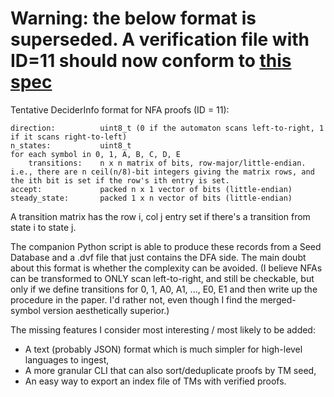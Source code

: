 # Warning: the below format is superseded. A verification file with ID=11 should now conform to [this spec](https://github.com/TonyGuil/bbchallenge/blob/main/FAR/ReadMe.md)

Tentative DeciderInfo format for NFA proofs (ID = 11):

    direction:          uint8_t (0 if the automaton scans left-to-right, 1 if it scans right-to-left)
    n_states:           uint8_t
    for each symbol in 0, 1, A, B, C, D, E
        transitions:    n x n matrix of bits, row-major/little-endian. i.e., there are n ceil(n/8)-bit integers giving the matrix rows, and the ith bit is set if the row's ith entry is set.
    accept:             packed n x 1 vector of bits (little-endian)
    steady_state:       packed 1 x n vector of bits (little-endian)

A transition matrix has the row i, col j entry set if there's a transition from state i to state j.

The companion Python script is able to produce these records from a Seed Database and a .dvf file that just contains the DFA side.
The main doubt about this format is whether the complexity can be avoided.
(I believe NFAs can be transformed to ONLY scan left-to-right, and still be checkable, but only if we define transitions for 0, 1, A0, A1, ..., E0, E1 and then write up the procedure in the paper.
 I'd rather not, even though I find the merged-symbol version aesthetically superior.)

The missing features I consider most interesting / most likely to be added:

- A text (probably JSON) format which is much simpler for high-level languages to ingest,
- A more granular CLI that can also sort/deduplicate proofs by TM seed,
- An easy way to export an index file of TMs with verified proofs.
